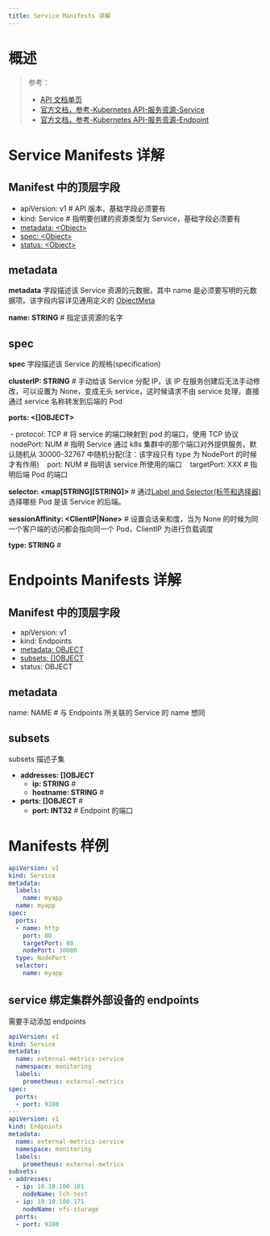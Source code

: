 ```yaml
---
title: Service Manifests 详解
---
```


# 概述

> 参考：
>
> - [API 文档单页](https://kubernetes.io/docs/reference/generated/kubernetes-api/v1.21/#service-v1-core)
> - [官方文档，参考-Kubernetes API-服务资源-Service](https://kubernetes.io/docs/reference/kubernetes-api/service-resources/service-v1/)
> - [官方文档，参考-Kubernetes API-服务资源-Endpoint](https://kubernetes.io/docs/reference/kubernetes-api/service-resources/endpoints-v1/)

# Service Manifests 详解

## Manifest 中的顶层字段

- apiVersion: v1 # API 版本，基础字段必须要有
- kind: Service # 指明要创建的资源类型为 Service，基础字段必须要有
- [metadata: \<Object>](#metadata)
- [spec: \<Object>](#spec)
- [status: \<Object>](#status)

## metadata

**metadata** 字段描述该 Service 资源的元数据，其中 name 是必须要写明的元数据项。该字段内容详见通用定义的 [ObjectMeta](/docs/10.云原生/2.3.Kubernetes%20容器编排系统/1.API%20Resource%20与%20Object/API%20参考/Common%20Definitions(通用定义)/ObjectMeta.md)

**name: STRING** # 指定该资源的名字

## spec

**spec** 字段描述该 Service 的规格(specification)

**clusterIP: STRING** # 手动给该 Service 分配 IP，该 IP 在服务创建后无法手动修改，可以设置为 None，变成无头 service，这时候请求不由 service 处理，直接通过 service 名称转发到后端的 Pod

**ports: <\[]OBJECT>**

 - protocol: TCP # 将 service 的端口映射到 pod 的端口，使用 TCP 协议
   nodePort: NUM # 指明 Service 通过 k8s 集群中的那个端口对外提供服务，默认随机从 30000-32767 中随机分配(注：该字段只有 type 为 NodePort 的时候才有作用)
   port: NUM # 指明该 service 所使用的端口
   targetPort: XXX # 指明后端 Pod 的端口

**selector: <map\[STRING]\[STRING]>** # 通过[Label and Selector(标签和选择器)](/docs/10.云原生/2.3.Kubernetes%20容器编排系统/1.API%20Resource%20与%20Object/Object%20管理/Label%20and%20Selector(标签和选择器)/Label%20and%20Selector(标签和选择器).md) 选择哪些 Pod 是该 Service 的后端。

**sessionAffinity: \<ClientIP|None>** # 设置会话亲和度，当为 None 的时候为同一个客户端的访问都会指向同一个 Pod，ClientIP 为进行负载调度

**type: STRING** #

# Endpoints Manifests 详解

## Manifest 中的顶层字段

- apiVersion: v1
- kind: Endpoints
- [metadata: OBJECT](#metadata)
- [subsets: []OBJECT](#subsets)
- status: OBJECT

## metadata

name: NAME # 与 Endpoints 所关联的 Service 的 name 想同

## subsets

subsets 描述子集

- **addresses: []OBJECT**
    - **ip: STRING** #
    - **hostname: STRING** #
- **ports: []OBJECT** #
    - **port: INT32** # Endpoint 的端口

# Manifests 样例

```yaml
apiVersion: v1
kind: Service
metadata:
  labels:
    name: myapp
  name: myapp
spec:
  ports:
  - name: http
    port: 80
    targetPort: 80
    nodePort: 30080
  type: NodePort
  selector:
    name: myapp
```

## service 绑定集群外部设备的 endpoints

需要手动添加 endpoints

```yaml
apiVersion: v1
kind: Service
metadata:
  name: external-metrics-service
  namespace: monitoring
  labels:
    prometheus: external-metrics
spec:
  ports:
  - port: 9100
---
apiVersion: v1
kind: Endpoints
metadata:
  name: external-metrics-service
  namespace: monitoring
  labels:
    prometheus: external-metrics
subsets:
- addresses:
  - ip: 10.10.100.101
    nodeName: lch-test
  - ip: 10.10.100.171
    nodeName: nfs-storage
  ports:
  - port: 9100
```
